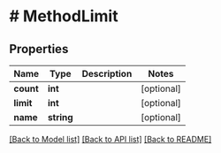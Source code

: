 # # MethodLimit

## Properties

Name | Type | Description | Notes
------------ | ------------- | ------------- | -------------
**count** | **int** |  | [optional]
**limit** | **int** |  | [optional]
**name** | **string** |  | [optional]

[[Back to Model list]](../../README.md#models) [[Back to API list]](../../README.md#endpoints) [[Back to README]](../../README.md)
